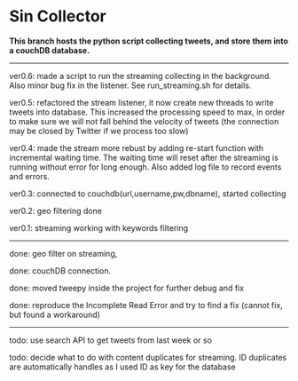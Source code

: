 # Sin Collector

<b>This branch hosts the python script collecting tweets, and store them into a couchDB database.</b>


<hr>

ver0.6: made a script to run the streaming collecting in the background. Also minor bug fix in 
the listener. See run_streaming.sh for details.

ver0.5: refactored the stream listener, it now create new threads to write tweets into database.
This increased the processing speed to max, in order to make sure we will not fall behind the 
velocity of tweets (the connection may be closed by Twitter if we process too slow)

ver0.4: made the stream more rebust by adding re-start function with incremental waiting time.
The waiting time will reset after the streaming is running without error for long enough. Also
added log file to record events and errors.

ver0.3: connected to couchdb(url,username,pw,dbname), started collecting

ver0.2: geo filtering done

ver0.1: streaming working with keywords filtering

<hr>

done: geo filter on streaming,

done: couchDB connection.

done: moved tweepy inside the project for further debug and fix

done: reproduce the Incomplete Read Error and try to find a fix (cannot fix, but found a workaround)

<hr>

todo: use search API to get tweets from last week or so

todo: decide what to do with content duplicates for streaming. ID duplicates are automatically handles as I used ID as
key for the database
